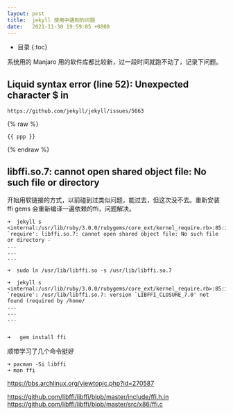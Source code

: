 ```yaml
---
layout: post
title:  jekyll 使用中遇到的问题
date:   2021-11-30 19:59:05 +0800
---
```

* 目录
{:toc}

系统用的 Manjaro 用的软件库都比较新，过一段时间就跑不动了，记录下问题。


## Liquid syntax error (line 52): Unexpected character $ in  ##
    https://github.com/jekyll/jekyll/issues/5663

{% raw %}
```
{{ ppp }}
``` 
{% endraw %}

 
##  libffi.so.7: cannot open shared object file: No such file or directory ##

开始用软链接的方式，以前碰到过类似问题，能过去，但这次没不去。重新安装 ffi gems 会重新编译一遍依赖的ffi，问题解决。

```shell
➜  jekyll s
<internal:/usr/lib/ruby/3.0.0/rubygems/core_ext/kernel_require.rb>:85:in `require': libffi.so.7: cannot open shared object file: No such file or directory - 
...
...
...

➜  sudo ln /usr/lib/libffi.so -s /usr/lib/libffi.so.7

➜  jekyll s
<internal:/usr/lib/ruby/3.0.0/rubygems/core_ext/kernel_require.rb>:85:in `require': /usr/lib/libffi.so.7: version `LIBFFI_CLOSURE_7.0' not found (required by /home/
...
...
...


➜   gem install ffi
```


顺带学习了几个命令挺好
```shell
➜ pacman -Si libffi
➜ man ffi
```

https://bbs.archlinux.org/viewtopic.php?id=270587

https://github.com/libffi/libffi/blob/master/include/ffi.h.in
https://github.com/libffi/libffi/blob/master/src/x86/ffi.c





